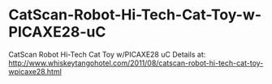 # CatScan-Robot-Hi-Tech-Cat-Toy-w-PICAXE28-uC
CatScan Robot Hi-Tech Cat Toy w/PICAXE28 uC
Details at:
http://www.whiskeytangohotel.com/2011/08/catscan-robot-hi-tech-cat-toy-wpicaxe28.html
